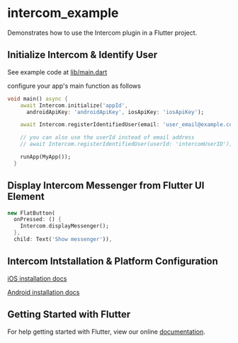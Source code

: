 # intercom_example

Demonstrates how to use the Intercom plugin in a Flutter project. 

## Initialize Intercom & Identify User

See example code at [lib/main.dart](lib/main.dart)

configure your app's main function as follows

```dart
void main() async {
    await Intercom.initialize('appId',
      androidApiKey: 'androidApiKey', iosApiKey: 'iosApiKey');

    await Intercom.registerIdentifiedUser(email: 'user_email@example.com'); 

    // you can also use the userId instead of email address 
    // await Intercom.registerIdentifiedUser(userId: 'intercomUserID'); 

    runApp(MyApp());
  }
```

## Display Intercom Messenger from Flutter UI Element

```dart
new FlatButton(
  onPressed: () {
    Intercom.displayMessenger();
  },
  child: Text('Show messenger')),
```

## Intercom Intstallation & Platform Configuration

[iOS installation docs](https://developers.intercom.com/installing-intercom/docs/ios-installation)

[Android installation docs](https://developers.intercom.com/installing-intercom/docs/android-installation)

## Getting Started with Flutter

For help getting started with Flutter, view our online
[documentation](https://flutter.io/).
